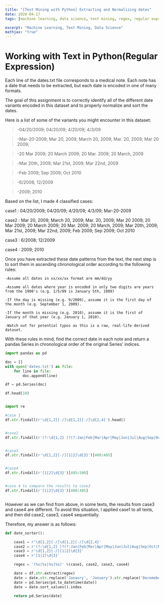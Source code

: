 ```yaml
---
title: "[Text Mining with Python] Extracting and Normalizing dates"
date: 2020-04-17
tags: [machine learning, data science, text mining, regex, regular expression]

excerpt: "Machine Learning, Text Mining, Data Science"
mathjax: "true"
---
```


# Working with Text in Python(Regular Expression)

Each line of the dates.txt file corresponds to a medical note. Each note has a date that needs to be extracted, but each date is encoded in one of many formats.

The goal of this assignment is to correctly identify all of the different date variants encoded in this dataset and to properly normalize and sort the dates.

Here is a list of some of the variants you might encounter in this dataset:


>-04/20/2009; 04/20/09; 4/20/09; 4/3/09

>-Mar-20-2009; Mar 20, 2009; March 20, 2009; Mar. 20, 2009; Mar 20 2009;

>-20 Mar 2009; 20 March 2009; 20 Mar. 2009; 20 March, 2009

>-Mar 20th, 2009; Mar 21st, 2009; Mar 22nd, 2009

>-Feb 2009; Sep 2009; Oct 2010

>-6/2008; 12/2009

>-2009; 2010


Based on the list, I made 4 classified cases:


case1 : 04/20/2009; 04/20/09; 4/20/09; 4/3/09; Mar-20-2009

case2 : Mar 20, 2009; March 20, 2009; Mar. 20, 2009; Mar 20 2009; 20 Mar 2009; 20 March 2009; 20 Mar. 2009; 20 March, 2009; Mar 20th, 2009; Mar 21st, 2009; Mar 22nd, 2009; Feb 2009; Sep 2009; Oct 2010

case3 : 6/2008; 12/2009

case4 : 2009; 2010


Once you have extracted these date patterns from the text, the next step is to sort them in ascending chronological order according to the following rules:

```
-Assume all dates in xx/xx/xx format are mm/dd/yy

-Assume all dates where year is encoded in only two digits are years from the 1900's (e.g. 1/5/89 is January 5th, 1989)

-If the day is missing (e.g. 9/2009), assume it is the first day of the month (e.g. September 1, 2009).

-If the month is missing (e.g. 2010), assume it is the first of January of that year (e.g. January 1, 2010).

-Watch out for potential typos as this is a raw, real-life derived dataset.
```

With these rules in mind, find the correct date in each note and return a pandas Series in chronological order of the original Series' indices.



```python
import pandas as pd

doc = []
with open('dates.txt') as file:
    for line in file:
        doc.append(line)

df = pd.Series(doc)
```

```python
df.head(10)
```
<img src="{{ site.url }}{{ site.baseurl }}/images/tm/s1.png" alt="">


```python
import re
```

```python
#case 1
df.str.findall(r'\d{1,2}[-/]\d{1,2}[-/]\d{2,4}').head()
```

<img src="{{ site.url }}{{ site.baseurl }}/images/tm/s2.png" alt="">

```python
#case2
df.str.findall(r'(?:\d{1,2} )?(?:Jan|Feb|Mar|Apr|May|Jun|Jul|Aug|Sep|Oct|Nov|Dec)[a-z]*.? (?:\d{1,2}[a-z]*, |\d{1,2}[a-z]* )?\d{4}')[300:305]
```

<img src="{{ site.url }}{{ site.baseurl }}/images/tm/s3.png" alt="">

```python
#case3
df.str.findall(r'\d{1,2}[-/][1|2]\d{3}')[400:405]
```

<img src="{{ site.url }}{{ site.baseurl }}/images/tm/s4.png" alt="">

```python
#case4
df.str.findall(r'[1|2]\d{3}')[495:500]
```

<img src="{{ site.url }}{{ site.baseurl }}/images/tm/s6.png" alt="">


```python
#case 4 to compare the results to case3
df.str.findall(r'[1|2]\d{3}')[400:405]
```

<img src="{{ site.url }}{{ site.baseurl }}/images/tm/s5.png" alt="">

However as we can find from above, in some texts, the results from case3 and case4 are different. To avoid this situation, I applied case1 to all texts, and then did case2, case3, case4 sequentially.

Therefore, my answer is as follows:
```python
def date_sorter():

    case1 = r'\d{1,2}[-/]\d{1,2}[-/]\d{2,4}'
    case2 = r'(?:\d{1,2} )?(?:Jan|Feb|Mar|Apr|May|Jun|Jul|Aug|Sep|Oct|Nov|Dec)[a-z]*.? (?:\d{1,2}[a-z]*, |\d{1,2}[a-z]* )?\d{4}'
    case3 = r'\d{1,2}[-/][1|2]\d{3}'
    case4 = r'[1|2]\d{3}'

    regex = '(%s|%s|%s|%s)' %(case1, case2, case3, case4)

    date = df.str.extract(regex)
    date = date.str.replace('Janaury', 'January').str.replace('Decemeber', 'December')
    date = pd.Series(pd.to_datetime(date))
    date = date.sort_values().index

    return pd.Series(date)
```
